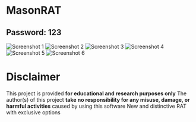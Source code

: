 # MasonRAT
Password: 123
---
![Screenshot 1](https://i.ibb.co/VYzLhm5w/image.png)
![Screenshot 2](https://i.ibb.co/zVKksMnN/image.png)
![Screenshot 3](https://i.ibb.co/sdMs55Dy/image.png)
![Screenshot 4](https://i.ibb.co/7xbyHvF9/image.png)
![Screenshot 5](https://i.ibb.co/zVR1Nx7K/image.png)
![Screenshot 6](https://i.ibb.co/nSpNLzY/image.png)
# Disclaimer
This project is provided **for educational and research purposes only**
The author(s) of this project **take no responsibility for any misuse, damage, or harmful activities** caused by using this software
New and distinctive RAT with exclusive options
